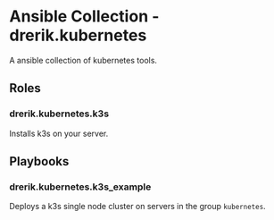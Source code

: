 # Ansible Collection - drerik.kubernetes

A ansible collection of kubernetes tools.

## Roles

### drerik.kubernetes.k3s

Installs k3s on your server.

## Playbooks

### drerik.kubernetes.k3s_example

Deploys a k3s single node cluster on servers in the group `kubernetes`.
